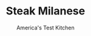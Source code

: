 ---
layout: ../../layouts/MarkdownPostLayout.astro
title: Steak Milanese
author: America's Test Kitchen
pubDate: 2023-03-15
description: "How do you make an inexpensive, underused cut of beef feel special? Pound it, bread it, and fry it."
image_url: https://res.cloudinary.com/hksqkdlah/image/upload/ar_1:1,c_fill,dpr_2.0,f_auto,fl_lossy.progressive.strip_profile,g_faces:auto,q_auto:low,w_344/42420-sfs-steak-milanese-23
tags: ["Main Courses","Italian","Beef"]
calories: 
protein: 
carbohydrates: 
fats: 
fiber: 
ingredients: ["1/2 cup, all-purpose flour","3 , large eggs","1 1/2 cups, panko bread crumbs","1 ounce, Parmesan cheese, grated (½ cup)","1/4 cup, chopped fresh basil","1 teaspoon, grated lemon zest",", Kosher salt and pepper","1 (1-pound), flap meat steak, trimmed","1 cup, extra-virgin olive oil","4 tablespoons, unsalted butter","1/4 cup, capers, rinsed, plus 2 tablespoons brine","4 , garlic cloves, sliced thin","1 teaspoon, dried oregano","12 ounces, cherry tomatoes, halved"]
serves: 4
time: "50 minutes"
instructions: ["Place flour in shallow dish. Beat eggs in second shallow dish. Combine panko, Parmesan, 2 tablespoons basil, lemon zest, 1 teaspoon salt, and ¾ teaspoon pepper in third shallow dish.","Cut meat with grain into 4 equal strips. Flip strips onto cut side, cover with plastic wrap, and pound each with meat pounder to even ¼-inch thickness. Pat steaks dry with paper towels and season with salt and pepper.","Working with 1 steak at a time, dredge steaks in flour, shaking off excess; dip in eggs, allowing excess to drip off; and coat with panko mixture, pressing gently to adhere. Transfer to rimmed baking sheet.","Set wire rack in second rimmed baking sheet and line rack with triple layer of paper towels. Heat oil in 12-inch nonstick skillet over medium-high heat until just smoking. Carefully place 2 steaks in skillet and cook until golden brown, about 2 minutes per side. Transfer steaks to prepared wire rack. Return oil to just smoking and repeat with remaining 2 steaks.","Discard oil and wipe skillet clean with paper towels. Melt 3 tablespoons butter in now-empty skillet over medium heat. Add capers, garlic, and oregano and cook until fragrant and capers are sizzling, about 1 minute. Stir in tomatoes and caper brine and cook until tomatoes begin to soften, about 2 minutes. Off heat, stir in remaining 2 tablespoons basil and remaining 1 tablespoon butter. Serve steak with sauce."]
nutrition: undefined
notes: "Flap meat, which is also sold as steak tips or sirloin tips, can be packaged as whole steaks, cubes, or strips. For this recipe, we prefer to buy a whole 1-pound flap meat steak and butcher it ourselves. If you can’t find flap meat, you can substitute four 4-ounce cube steaks that have been pounded to a ¼-inch thickness. You can substitute vegetable oil for the extra-virgin olive oil, if desired."
---